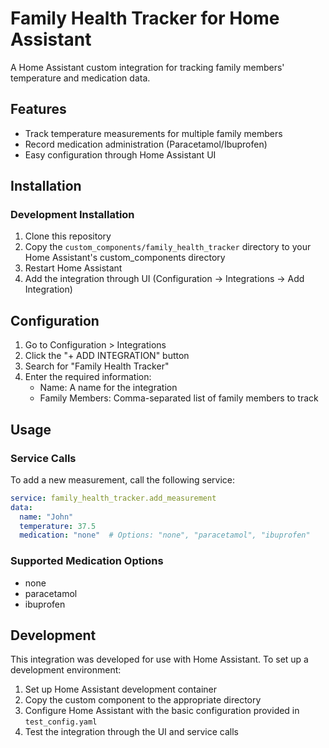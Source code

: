 # Family Health Tracker for Home Assistant

A Home Assistant custom integration for tracking family members' temperature and medication data.

## Features

- Track temperature measurements for multiple family members
- Record medication administration (Paracetamol/Ibuprofen)
- Easy configuration through Home Assistant UI

## Installation

### Development Installation

1. Clone this repository
2. Copy the `custom_components/family_health_tracker` directory to your Home Assistant's custom_components directory
3. Restart Home Assistant
4. Add the integration through UI (Configuration -> Integrations -> Add Integration)

## Configuration

1. Go to Configuration > Integrations
2. Click the "+ ADD INTEGRATION" button
3. Search for "Family Health Tracker"
4. Enter the required information:
   - Name: A name for the integration
   - Family Members: Comma-separated list of family members to track

## Usage

### Service Calls

To add a new measurement, call the following service:

```yaml
service: family_health_tracker.add_measurement
data:
  name: "John"
  temperature: 37.5
  medication: "none"  # Options: "none", "paracetamol", "ibuprofen"
```

### Supported Medication Options

- none
- paracetamol
- ibuprofen

## Development

This integration was developed for use with Home Assistant. To set up a development environment:

1. Set up Home Assistant development container
2. Copy the custom component to the appropriate directory
3. Configure Home Assistant with the basic configuration provided in `test_config.yaml`
4. Test the integration through the UI and service calls